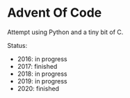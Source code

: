 # Advent Of Code
Attempt using Python and a tiny bit of C.

Status:
* 2016: in progress
* 2017: finished
* 2018: in progress
* 2019: in progress
* 2020: finished
